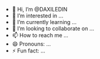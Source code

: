 - 👋 Hi, I’m @DAXILEDIN
- 👀 I’m interested in ...
- 🌱 I’m currently learning ...
- 💞️ I’m looking to collaborate on ...
- 📫 How to reach me ...
- 😄 Pronouns: ...
- ⚡ Fun fact: ...

<!---
DAXILEDIN/DAXILEDIN is a ✨ special ✨ repository because its `README.md` (this file) appears on your GitHub profile.
You can click the Preview link to take a look at your changes.
--->
